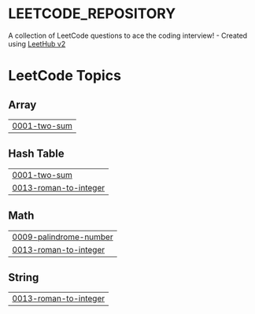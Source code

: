 # LEETCODE_REPOSITORY
A collection of LeetCode questions to ace the coding interview! - Created using [LeetHub v2](https://github.com/arunbhardwaj/LeetHub-2.0)

<!---LeetCode Topics Start-->
# LeetCode Topics
## Array
|  |
| ------- |
| [0001-two-sum](https://github.com/sooj36/LEETCODE_REPOSITORY/tree/master/0001-two-sum) |
## Hash Table
|  |
| ------- |
| [0001-two-sum](https://github.com/sooj36/LEETCODE_REPOSITORY/tree/master/0001-two-sum) |
| [0013-roman-to-integer](https://github.com/sooj36/LEETCODE_REPOSITORY/tree/master/0013-roman-to-integer) |
## Math
|  |
| ------- |
| [0009-palindrome-number](https://github.com/sooj36/LEETCODE_REPOSITORY/tree/master/0009-palindrome-number) |
| [0013-roman-to-integer](https://github.com/sooj36/LEETCODE_REPOSITORY/tree/master/0013-roman-to-integer) |
## String
|  |
| ------- |
| [0013-roman-to-integer](https://github.com/sooj36/LEETCODE_REPOSITORY/tree/master/0013-roman-to-integer) |
<!---LeetCode Topics End-->